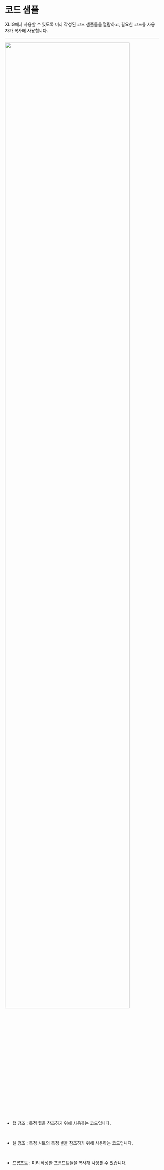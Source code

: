 
# 코드 샘플

XLIG에서 사용할 수 있도록 미리 작성된 코드 샘플들을 열람하고, 필요한 코드를 사용자가 복사해 사용합니다.

---

<img src = "https://user-images.githubusercontent.com/86198387/203680084-d2fd3f85-1aee-4d9c-ae63-ce0c7db50128.png" width = 90%/>


- 탭 참조 : 특정 탭을 참조하기 위해 사용하는 코드입니다.
<br>

- 셀 참조 : 특정 시트의 특정 셀을 참조하기 위해 사용하는 코드입니다.
<br>

- 프롬프트 : 미리 작성한 프롬프트들을 복사해 사용할 수 있습니다.
<br>

